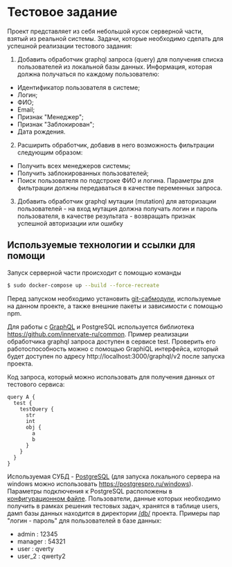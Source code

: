 # Тестовое задание #
Проект представляет из себя небольшой кусок серверной части, взятый из реальной системы.
Задачи, которые необходимо сделать для успешной реализации тестового задания:
1) Добавить обработчик graphql запроса (query) для получения списка пользователей из локальной базы данных. Информация, которая должна получаться по каждому пользователю:
- Идентификатор пользователя в системе;
- Логин;
- ФИО;
- Email;
- Признак "Менеджер";
- Признак "Заблокирован";
- Дата рождения.
2) Расширить обработчик, добавив в него возможность фильтрации следующим образом:
- Получить всех менеджеров системы;
- Получить заблокированных пользователей;
- Поиск пользователя по подстроке ФИО и логина.
Параметры для фильтрации должны передаваться в качестве переменных запроса.
3) Добавить обработчик graphql мутации (mutation) для авторизации пользователей - на вход мутация должна получать логин и пароль пользователя, в качестве результата - возвращать признак успешной авторизации или ошибку

## Используемые технологии и ссылки для помощи
Запуск серверной части происходит с помощью команды
```sh
$ sudo docker-compose up --build --force-recreate
```
Перед запуском необходимо установить [git-сабмодули](https://git-scm.com/docs/git-submodule), используемые на данном проекте, а также внешние пакеты и зависимости с помощью npm.

Для работы с [GraphQL](https://github.com/facebook/graphql/blob/master/README.md) и PostgreSQL используется библиотека https://github.com/innervate-ru/common.
Пример реализации обработчика graphql запроса доступен в сервисе test.
Проверить его работоспособность можно с помощью GraphiQL интерфейса, который будет доступен по адресу  http://localhost:3000/graphql/v2 после запуска проекта.

Код запроса, который можно использовать для получения данных от тестового сервиса:
```
query A {
  test {
    testQuery {
      str
      int
      obj {
        a
        b
      }
    }
  }
}
```

Используемая СУБД - [PostgreSQL](https://postgrespro.ru/docs/postgresql/9.6/) (для запуска локального сервера на windows можно использовать https://postgrespro.ru/windows).
Параметры подключения к PostgreSQL расположены в [конфигурационном файле](https://github.com/shestpa/test_task/blob/master/config/default.json).
Пользователи, данные которых необходимо получить в рамках решения тестовых задач, хранятся в таблице users, дамп базы данных находится в директории [/db/](https://github.com/shestpa/test_task/tree/master/db) проекта.
Примеры пар "логин - пароль" для пользователей в базе данных:
- admin : 12345
- manager : 54321
- user : qverty
- user_2 : qwerty2
